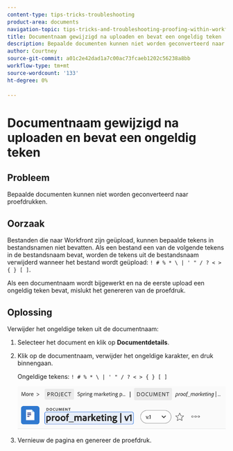 ```yaml
---
content-type: tips-tricks-troubleshooting
product-area: documents
navigation-topic: tips-tricks-and-troubleshooting-proofing-within-workfront
title: Documentnaam gewijzigd na uploaden en bevat een ongeldig teken
description: Bepaalde documenten kunnen niet worden geconverteerd naar proefdrukken.
author: Courtney
source-git-commit: a01c2e42dad1a7c00ac73fcaeb1202c56238a8bb
workflow-type: tm+mt
source-wordcount: '133'
ht-degree: 0%

---
```



# Documentnaam gewijzigd na uploaden en bevat een ongeldig teken

## Probleem

Bepaalde documenten kunnen niet worden geconverteerd naar proefdrukken.

## Oorzaak

Bestanden die naar Workfront zijn geüpload, kunnen bepaalde tekens in bestandsnamen niet bevatten. Als een bestand een van de volgende tekens in de bestandsnaam bevat, worden de tekens uit de bestandsnaam verwijderd wanneer het bestand wordt geüpload: `! # % * \ | ' " / ? < > { } [ ]`.

Als een documentnaam wordt bijgewerkt en na de eerste upload een ongeldig teken bevat, mislukt het genereren van de proefdruk.

## Oplossing

Verwijder het ongeldige teken uit de documentnaam:

1. Selecteer het document en klik op **Documentdetails**.
1. Klik op de documentnaam, verwijder het ongeldige karakter, en druk binnengaan.

   Ongeldige tekens: `! # % * \ | ' " / ? < > { } [ ]`

   ![](assets/doc-name.png)

1. Vernieuw de pagina en genereer de proefdruk.